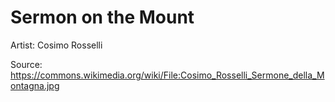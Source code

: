 # Sermon on the Mount

Artist: Cosimo Rosselli

Source: <https://commons.wikimedia.org/wiki/File:Cosimo_Rosselli_Sermone_della_Montagna.jpg>